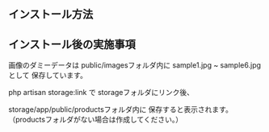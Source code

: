 ## インストール方法

## インストール後の実施事項

画像のダミーデータは
public/imagesフォルダ内に
sample1.jpg ~ sample6.jpg として
保存しています。

php artisan storage:link で
storageフォルダにリンク後、

storage/app/public/productsフォルダ内に
保存すると表示されます。
（productsフォルダがない場合は作成してください。）
